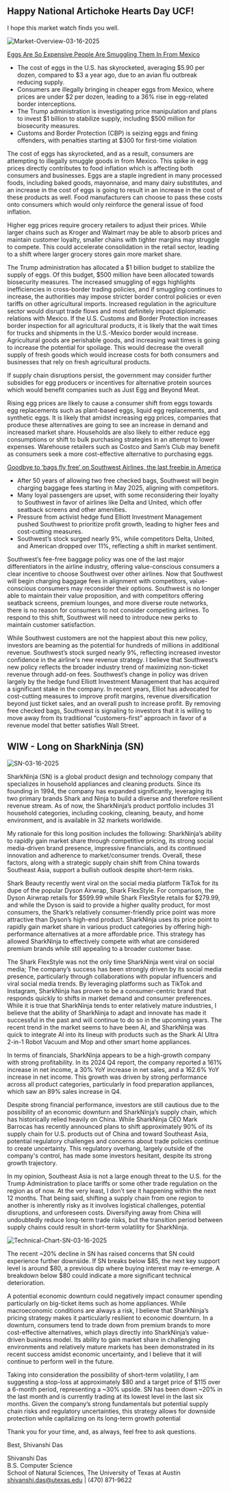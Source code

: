 ## Happy National Artichoke Hearts Day UCF! 

I hope this market watch finds you well. 

![Market-Overview-03-16-2025](Market-Overview-03-16-2025.png)

[Eggs Are So Expensive People Are Smuggling Them In From Mexico](https://www.wsj.com/articles/mexico-egg-smuggling-prices-940b3163?mod=latest_headlines)
- The cost of eggs in the U.S. has skyrocketed, averaging $5.90 per dozen, compared to $3 a year ago, due to an avian flu outbreak reducing supply.
- Consumers are illegally bringing in cheaper eggs from Mexico, where prices are under $2 per dozen, leading to a 36% rise in egg-related border interceptions.
- The Trump administration is investigating price manipulation and plans to invest $1 billion to stabilize supply, including $500 million for biosecurity measures.
- Customs and Border Protection (CBP) is seizing eggs and fining offenders, with penalties starting at $300 for first-time violation

The cost of eggs has skyrocketed, and as a result, consumers are attempting to illegally smuggle goods in from Mexico. This spike in egg prices directly contributes to food inflation which is affecting both consumers and businesses. Eggs are a staple ingredient in many processed foods, including baked goods, mayonnaise, and many dairy substitutes, and an increase in the cost of eggs is going to result in an increase in the cost of these products as well. Food manufacturers can choose to pass these costs onto consumers which would only reinforce the general issue of food inflation. 

Higher egg prices require grocery retailers to adjust their prices. While larger chains such as Kroger and Walmart may be able to absorb prices and maintain customer loyalty, smaller chains with tighter margins may struggle to compete. This could accelerate consolidation in the retail sector, leading to a shift where larger grocery stores gain more market share. 

The Trump administration has allocated a $1 billion budget to stabilize the supply of eggs. Of this budget, $500 million have been allocated towards biosecurity measures. The increased smuggling of eggs highlights inefficiencies in cross-border trading policies, and if smuggling continues to increase, the authorities may impose stricter border control policies or even tariffs on other agricultural imports. Increased regulation in the agriculture sector would disrupt trade flows and most definitely impact diplomatic relations with Mexico. If the U.S. Customs and Border Protection increases border inspection for all agricultural products, it is likely that the wait times for trucks and shipments in the U.S.-Mexico border would increase. Agricultural goods are perishable goods, and increasing wait times is going to increase the potential for spoilage. This would decrease the overall supply of fresh goods which would increase costs for both consumers and businesses that rely on fresh agricultural products. 

If supply chain disruptions persist, the government may consider further subsidies for egg producers or incentives for alternative protein sources which would benefit companies such as Just Egg and Beyond Meat. 

Rising egg prices are likely to cause a consumer shift from eggs towards egg replacements such as plant-based eggs, liquid egg replacements, and synthetic eggs. It is likely that amidst increasing egg prices, companies that produce these alternatives are going to see an increase in demand and increased market share. Households are also likely to either reduce egg consumptions or shift to bulk purchasing strategies in an attempt to lower expenses. Warehouse retailers such as Costco and Sam’s Club may benefit as consumers seek a more cost-effective alternative to purchasing eggs. 


[Goodbye to ‘bags fly free’ on Southwest Airlines, the last freebie in America](https://www.cnbc.com/2025/03/15/goodbye-free-bags-southwest-airlines.html)
- After 50 years of allowing two free checked bags, Southwest will begin charging baggage fees starting in May 2025, aligning with competitors.
- Many loyal passengers are upset, with some reconsidering their loyalty to Southwest in favor of airlines like Delta and United, which offer seatback screens and other amenities.
- Pressure from activist hedge fund Elliott Investment Management pushed Southwest to prioritize profit growth, leading to higher fees and cost-cutting measures.
- Southwest’s stock surged nearly 9%, while competitors Delta, United, and American dropped over 11%, reflecting a shift in market sentiment.

Southwest’s fee-free baggage policy was one of the last major differentiators in the airline industry, offering value-conscious consumers a clear incentive to choose Southwest over other airlines. Now that Southwest will begin charging baggage fees in alignment with competitors, value-conscious consumers may reconsider their options. Southwest is no longer able to maintain their value proposition, and with competitors offering seatback screens, premium lounges, and more diverse route networks, there is no reason for consumers to not consider competing airlines. To respond to this shift, Southwest will need to introduce new perks to maintain customer satisfaction. 

While Southwest customers are not the happiest about this new policy, investors are beaming as the potential for hundreds of millions in additional revenue. Southwest’s stock surged nearly 9%, reflecting increased investor confidence in the airline's new revenue strategy. I believe that Southwest’s new policy reflects the broader industry trend of maximizing non-ticket revenue through add-on fees. Southwest’s change in policy was driven largely by the hedge fund Elliott Investment Management that has acquired a significant stake in the company. In recent years, Elliot has advocated for cost-cutting measures to improve profit margins, revenue diversification beyond just ticket sales, and an overall push to increase profit. By removing free checked bags, Southwest is signaling to investors that it is willing to move away from its traditional “customers-first” approach in favor of a revenue model that better satisfies Wall Street. 

## WIW - Long on SharkNinja (SN)

 ![SN-03-16-2025](SN-03-16-2025.png)
 
SharkNinja (SN) is a global product design and technology company that specializes in household appliances and cleaning products. Since its founding in 1994, the company has expanded significantly, leveraging its two primary brands Shark and Ninja to build a diverse and therefore resilient revenue stream. As of now, the SharkNinja’s product portfolio includes 31 household categories, including cooking, cleaning, beauty, and home environment, and is available in 32 markets worldwide. 

My rationale for this long position includes the following: SharkNinja’s ability to rapidly gain market share through competitive pricing, its strong social media-driven brand presence, impressive financials, and its continued innovation and adherence to market/consumer trends. Overall, these factors, along with a strategic supply chain shift from China towards Southeast Asia, support a bullish outlook despite short-term risks. 

Shark Beauty recently went viral on the social media platform TikTok for its dupe of the popular Dyson Airwrap, Shark FlexStyle. For comparison, the Dyson Airwrap retails for $599.99 while Shark FlexStyle retails for $279.99, and while the Dyson is said to provide a higher quality product, for most consumers, the Shark’s relatively consumer-friendly price point was more attractive than Dyson’s high-end product. SharkNinja uses its price point to rapidly gain market share in various product categories by offering high-performance alternatives at a more affordable price. This strategy has allowed SharkNinja to effectively compete with what are considered premium brands while still appealing to a broader customer base. 

The Shark FlexStyle was not the only time SharkNinja went viral on social media; The company’s success has been strongly driven by its social media presence, particularly through collaborations with popular influencers and viral social media trends. By leveraging platforms such as TikTok and Instagram, SharkNinja has proven to be a consumer-centric brand that responds quickly to shifts in market demand and consumer preferences. While it is true that SharkNinja tends to enter relatively mature industries, I believe that the ability of SharkNinja to adapt and innovate has made it successful in the past and will continue to do so in the upcoming years. The recent trend in the market seems to have been AI, and SharkNinja was quick to integrate AI into its lineup with products such as the Shark AI Ultra 2-in-1 Robot Vacuum and Mop and other smart home appliances. 

In terms of financials, SharkNinja appears to be a high-growth company with strong profitability. In its 2024 Q4 report, the company reported a 161% increase in net income, a 30% YoY increase in net sales, and a 162.6% YoY increase in net income. This growth was driven by strong performance across all product categories, particularly in food preparation appliances, which saw an 89% sales increase in Q4.

Despite strong financial performance, investors are still cautious due to the possibility of an economic downturn and SharkNinja’s supply chain, which has historically relied heavily on China. While SharkNinja CEO Mark Barrocas has recently announced plans to shift approximately 90% of its supply chain for U.S. products out of China and toward Southeast Asia, potential regulatory challenges and concerns about trade policies continue to create uncertainty. This regulatory overhang, largely outside of the company's control, has made some investors hesitant, despite its strong growth trajectory. 

In my opinion, Southeast Asia is not a large enough threat to the U.S. for the Trump Administration to place tariffs or some other trade regulation on the region as of now. At the very least, I don’t see it happening within the next 12 months. That being said, shifting a supply chain from one region to another is inherently risky as it involves logistical challenges, potential disruptions, and unforeseen costs. Diversifying away from China will undoubtedly reduce long-term trade risks, but the transition period between supply chains could result in short-term volatility for SharkNinja.  

![Technical-Chart-SN-03-16-2025](Technical-Chart-LIF-03-16-2025.png)

The recent ~20% decline in SN has raised concerns that SN could experience further downside.  If SN breaks below $85, the next key support level is around $80, a previous dip where buying interest may re-emerge. A breakdown below $80 could indicate a more significant technical deterioration. 

A potential economic downturn could negatively impact consumer spending particularly on big-ticket items such as home appliances. While macroeconomic conditions are always a risk, I believe that SharkNinja’s pricing strategy makes it particularly resilient to economic downturn. In a downturn, consumers tend to trade down from premium brands to more cost-effective alternatives, which plays directly into SharkNinja’s value-driven business model. Its ability to gain market share in challenging environments and relatively mature markets has been demonstrated in its recent success amidst economic uncertainty, and I believe that it will continue to perform well in the future. 

Taking into consideration the possibility of short-term volatility, I am suggesting a stop-loss at approximately $80 and a target price of $115 over a 6-month period, representing a ~30% upside. SN has been down ~20% in the last month and is currently trading at its lowest level in the last six months. Given the company’s strong fundamentals but potential supply chain risks and regulatory uncertainties, this strategy allows for downside protection while capitalizing on its long-term growth potential

Thank you for your time, and, as always, feel free to ask questions. 

Best, 
Shivanshi Das 

Shivanshi Das  
B.S. Computer Science  
School of Natural Sciences, The University of Texas at Austin  
shivanshi.das@utexas.edu | (470) 871-9622
